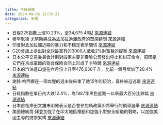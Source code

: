 ```yaml
---
title: 今日頭條
date: 2024-08-06 12:56:27
categories: 新聞            
---
```

- 日經225指數上漲10.23%，至34,675.46點 [來源連結](https://www.japantimes.co.jp/business/2024/08/06/markets/stocks-rebound-economic-stats/)
- 穆罕默德·尤努斯將成為孟加拉過渡政府的首席顧問 [來源連結](https://www.thehindu.com/news/international/nobel-laureate-muhammad-yunus-to-be-chief-adviser-of-interim-govt-in-bangladesh-coordinators-of-students-movement/article68491160.ece)
- 印度對孟加拉國近期的暴力和不穩定表示關切 [來源連結](https://www.thehindu.com/news/national/bangladesh-crisis-sheikh-hasina-jaishankar-addresses-parliament-august-6-2024/article68491544.ece)
- G20會議上提出對全球最富有的3000人徵收2%財富稅的提案 [來源連結](https://www.npr.org/2024/08/06/nx-s1-5064662/global-wealth-tax-g20-poverty-climate-change)
- 日本公平交易委員會計劃對四家主要非壽險公司發出停止和糾正命令，原因是它們在京成電鐵的聯合保險合同上形成了卡特爾 [來源連結](https://www.japantimes.co.jp/business/2024/08/06/companies/japan-ftc-order-cartel/)
- 日本的汽油進口量在六月份上升至476,630千升，比前一個月增加了20.4% [來源連結](https://www.japantimes.co.jp/business/2024/08/06/japan-gasoline-imports/)
- 謝赫·哈西娜在一個血腥的週末後結束了她15年的統治，最終被迫逃離 [來源連結](https://www.japantimes.co.jp/news/2024/08/06/asia-pacific/bangladesh-president-vows-election/)
- 日經指數在單日內大跌12.4%，為1987年黑色星期一以來最大百分比跌幅 [來源連結](https://www.japantimes.co.jp/business/2024/08/06/markets/japan-retail-investor-resiliency/)
- 日本首相岸田文雄未明確表示是否會參加執政黨即將舉行的領導選舉 [來源連結](https://www.japantimes.co.jp/news/2024/08/06/japan/politics/kishida-ldp-race/)
- 美國總統喬·拜登加強了在印太地區推動和加強小型安全組織的戰略，以加強美國主導的防禦架構 [來源連結](https://www.japantimes.co.jp/news/2024/08/06/japan/politics/asia-us-minilaterals-japan/)



